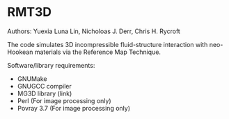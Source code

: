 # RMT3D
Authors: Yuexia Luna Lin, Nicholoas J. Derr, Chris H. Rycroft

The code simulates 3D incompressible fluid-structure interaction with neo-Hookean materials via the Reference Map Technique.

Software/library requirements:

- GNUMake
- GNUGCC compiler
- MG3D library (link)
- Perl         (For image processing only)
- Povray 3.7   (For image processing only)
